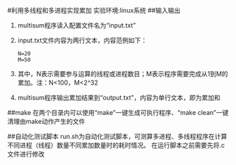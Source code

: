 #利用多线程和多进程实现累加
实验环境:linux系统
##输入输出
1. multisum程序读入配置文件名为“input.txt”
2. input.txt文件内容为两行文本，内容范例如下：

    ```
    N=20
    M=50
    ```
3. 其中，N表示需要参与运算的线程或进程数目；M表示程序需要完成从1到M的累加。注：N<100，M<2^32
4. multisum程序输出累加结果到“output.txt”，内容为单行文本，即为累加和

##make
在两个目录内可以使用“make”一键生成可执行程序、“make clean”一键清理由make动作产生的文件

##自动化测试脚本
run.sh为自动化测试脚本，可测算多进程、多线程程序在计算不同进程（线程）数量不同累加数量时的耗时情况。
在运行脚本之前需要先将.c文件进行修改


